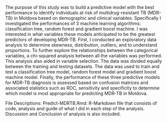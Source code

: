 The purpose of this study was to build a predictive model with the best performance to identify individuals at risk of multidrug-resistant TB (MDR-TB) in Moldova based on demographic and clinical variables. Specifically I investigated the performances of 3 machine learning algorithms: classification tree, random forest and gradient boost machine. I was interested in what variables these models anticipated to be the greatest predictors of developing MDR-TB. 
First, I conducted an exploratory data analysis to determine skewness, distribution, outliers, and to understand proportions. To further explore the relationships between the categorical variables, a chi-squared analysis between all the variables was performed. This analysis also aided in variable selection. The data was divided equally between the training and testing datasets. The data was used to train and test a classification tree model, random forest model and gradient boost machine model. Finally, the performance of these three predictive models for MDR-TB diagnosis is assessed based on confusion matrices and associated statistics such as ROC, sensitivity and specificity to determine which model is most appropriate for predicting MDR-TB in Moldova. 

File Descriptions: 
Predict-MDRTB.Rmd: R-Markdown file that consists of code, analysis and guide of what I did in each step of the analysis. Discussion and Conclusion of analysis is also included. 
